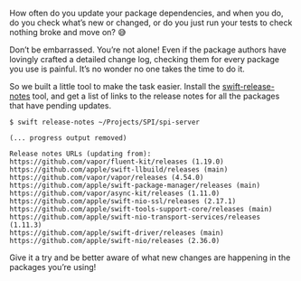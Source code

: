 
How often do you update your package dependencies, and when you do, do you check what’s new or changed, or do you just run your tests to check nothing broke and move on? 😅

Don’t be embarrassed. You’re not alone! Even if the package authors have lovingly crafted a detailed change log, checking them for every package you use is painful. It’s no wonder no one takes the time to do it.

So we built a little tool to make the task easier. Install the [swift-release-notes](https://swiftpackageindex.com/SwiftPackageIndex/ReleaseNotes) tool, and get a list of links to the release notes for all the packages that have pending updates.

```shell
$ swift release-notes ~/Projects/SPI/spi-server

(... progress output removed)

Release notes URLs (updating from):
https://github.com/vapor/fluent-kit/releases (1.19.0)
https://github.com/apple/swift-llbuild/releases (main)
https://github.com/vapor/vapor/releases (4.54.0)
https://github.com/apple/swift-package-manager/releases (main)
https://github.com/vapor/async-kit/releases (1.11.0)
https://github.com/apple/swift-nio-ssl/releases (2.17.1)
https://github.com/apple/swift-tools-support-core/releases (main)
https://github.com/apple/swift-nio-transport-services/releases (1.11.3)
https://github.com/apple/swift-driver/releases (main)
https://github.com/apple/swift-nio/releases (2.36.0)
```

Give it a try and be better aware of what new changes are happening in the packages you’re using!
